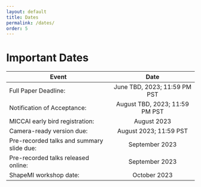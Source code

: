 ```yaml
---
layout: default
title: Dates
permalink: /dates/
order: 5
---
```

# Important Dates

| Event | Date |
|---|:---:|
| Full Paper Deadline: | June TBD, 2023; 11:59 PM PST |
| Notification of Acceptance: | August TBD, 2023; 11:59 PM PST |
| MICCAI early bird registration: | August 2023 |
| Camera-ready version due: | August 2023; 11:59 PST |
| Pre-recorded talks and summary slide due: | September 2023 |
| Pre-recorded talks released online: | September 2023 |
| ShapeMI workshop date: | October 2023  |
